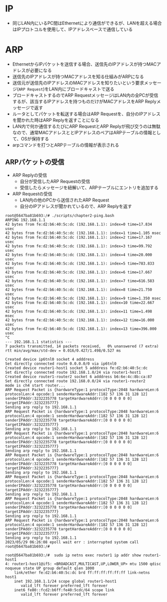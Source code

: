 # IP
- 同じLAN内にいるPC間はEthernetにより通信ができるが、LANを超える場合はIPプロトコルを使用して、IPアドレスベースで通信している

# ARP
- EthernetからIPパケットを送信する場合、送信先のIPアドレスが持つMACアドレスが必要になる
- 送信先のIPアドレスが持つMACアドレスを知る仕組みがARPになる
- 送信元が送信先のIPアドレスのMACアドレスを知りたいという要求メッセージ(`ARP Request`)をLAN内にブロードキャストで送る
- ブロードキャストするのでARP RequestメッセージはLAN内の全PCが受信するが、該当するIPアドレスを持つものだけがMACアドレスをARP Replyメッセージで返す
- ルータとしてパケットを転送する場合はARP Requestを、自分のIPアドレスを聞かれた時はARP Replyを返すことになる
- LAN内で何か通信するたびにARP RequestとARP Replyが飛び交うのは無駄なので、通常MACアドレスととIPアドレスのペアはARPテーブルの情報として、OSが保持する
- arpコマンドを打つとARPテーブルの情報が表示される

## ARPパケットの受信
- ARP Replyの受信
    - 自分が受信したARP Requestの受信
    - 受信したらメッセージを紐解いて、ARPテーブルにエントリを追加する
- ARP Requestの受信
    - LAN内の他のPCから送信されたARP Request
    - 自分のIPアドレスが聞かれているので、ARP Replyを返す

```
root@5647ba81b693:/# ./scripts/chapter2-ping.bash
ARPING 192.168.1.1
42 bytes from fe:d2:b6:40:5c:dc (192.168.1.1): index=0 time=17.834 usec
42 bytes from fe:d2:b6:40:5c:dc (192.168.1.1): index=1 time=1.105 msec
42 bytes from fe:d2:b6:40:5c:dc (192.168.1.1): index=2 time=17.167 usec
42 bytes from fe:d2:b6:40:5c:dc (192.168.1.1): index=3 time=99.792 usec
42 bytes from fe:d2:b6:40:5c:dc (192.168.1.1): index=4 time=20.000 usec
42 bytes from fe:d2:b6:40:5c:dc (192.168.1.1): index=5 time=783.833 usec
42 bytes from fe:d2:b6:40:5c:dc (192.168.1.1): index=6 time=17.667 usec
42 bytes from fe:d2:b6:40:5c:dc (192.168.1.1): index=7 time=616.583 usec
42 bytes from fe:d2:b6:40:5c:dc (192.168.1.1): index=8 time=21.750 usec
42 bytes from fe:d2:b6:40:5c:dc (192.168.1.1): index=9 time=1.350 msec
42 bytes from fe:d2:b6:40:5c:dc (192.168.1.1): index=10 time=22.667 usec
42 bytes from fe:d2:b6:40:5c:dc (192.168.1.1): index=11 time=1.498 msec
42 bytes from fe:d2:b6:40:5c:dc (192.168.1.1): index=12 time=16.000 usec
42 bytes from fe:d2:b6:40:5c:dc (192.168.1.1): index=13 time=396.000 usec
^C
--- 192.168.1.1 statistics ---
7 packets transmitted, 14 packets received,   0% unanswered (7 extra)
rtt min/avg/max/std-dev = 0.016/0.427/1.498/0.527 ms
```
```
Created device ip6tnl0 socket 4 adddress
Set directly connected route 0.0.0.0/0 via ip6tnl0
Created device router1-host1 socket 5 adddress fe:d2:b6:40:5c:dc
Set directly connected route 192.168.1.0/24 via router1-host1
Created device router1-router2 socket 6 adddress b6:6e:4c:8b:ca:87
Set directly connected route 192.168.0.0/24 via router1-router2
mode is ch4 start router...
ARP Request Packet is {hardwareType:1 protocolType:2048 hardwareLen:6 protocolLen:4 opcode:1 senderHardwareAddr:[182 57 136 31 128 12] senderIPAddr:3232235778 targetHardwareAddrr:[0 0 0 0 0 0] targetIPAddr:3232235777}
Sending arp reply to 192.168.1.1
ARP Request Packet is {hardwareType:1 protocolType:2048 hardwareLen:6 protocolLen:4 opcode:1 senderHardwareAddr:[182 57 136 31 128 12] senderIPAddr:3232235778 targetHardwareAddrr:[0 0 0 0 0 0] targetIPAddr:3232235777}
Sending arp reply to 192.168.1.1
ARP Request Packet is {hardwareType:1 protocolType:2048 hardwareLen:6 protocolLen:4 opcode:1 senderHardwareAddr:[182 57 136 31 128 12] senderIPAddr:3232235778 targetHardwareAddrr:[0 0 0 0 0 0] targetIPAddr:3232235777}
Sending arp reply to 192.168.1.1
ARP Request Packet is {hardwareType:1 protocolType:2048 hardwareLen:6 protocolLen:4 opcode:1 senderHardwareAddr:[182 57 136 31 128 12] senderIPAddr:3232235778 targetHardwareAddrr:[0 0 0 0 0 0] targetIPAddr:3232235777}
Sending arp reply to 192.168.1.1
ARP Request Packet is {hardwareType:1 protocolType:2048 hardwareLen:6 protocolLen:4 opcode:1 senderHardwareAddr:[182 57 136 31 128 12] senderIPAddr:3232235778 targetHardwareAddrr:[0 0 0 0 0 0] targetIPAddr:3232235777}
Sending arp reply to 192.168.1.1
ARP Request Packet is {hardwareType:1 protocolType:2048 hardwareLen:6 protocolLen:4 opcode:1 senderHardwareAddr:[182 57 136 31 128 12] senderIPAddr:3232235778 targetHardwareAddrr:[0 0 0 0 0 0] targetIPAddr:3232235777}
Sending arp reply to 192.168.1.1
ARP Request Packet is {hardwareType:1 protocolType:2048 hardwareLen:6 protocolLen:4 opcode:1 senderHardwareAddr:[182 57 136 31 128 12] senderIPAddr:3232235778 targetHardwareAddrr:[0 0 0 0 0 0] targetIPAddr:3232235777}
Sending arp reply to 192.168.1.1
2023/05/29 06:26:08 epoll wait err : interrupted system call
root@5647ba81b693:/#
```
```
root@5647ba81b693:/#  sudo ip netns exec router1 ip addr show router1-host1
4: router1-host1@if5: <BROADCAST,MULTICAST,UP,LOWER_UP> mtu 1500 qdisc noqueue state UP group default qlen 1000
    link/ether fe:d2:b6:40:5c:dc brd ff:ff:ff:ff:ff:ff link-netns host1
    inet 192.168.1.1/24 scope global router1-host1
       valid_lft forever preferred_lft forever
    inet6 fe80::fcd2:b6ff:fe40:5cdc/64 scope link
       valid_lft forever preferred_lft forever
```
